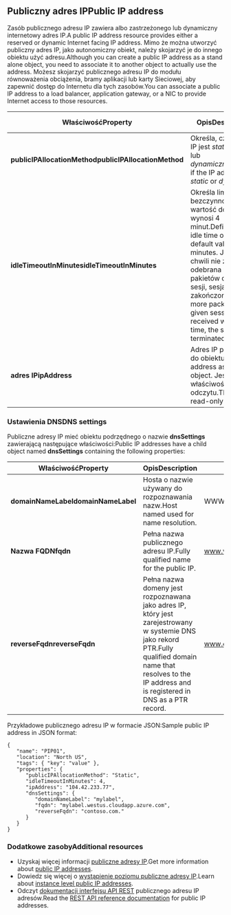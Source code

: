 ## <a name="public-ip-address"></a><span data-ttu-id="5ee3a-101">Publiczny adres IP</span><span class="sxs-lookup"><span data-stu-id="5ee3a-101">Public IP address</span></span>
<span data-ttu-id="5ee3a-102">Zasób publicznego adresu IP zawiera albo zastrzeżonego lub dynamiczny internetowy adres IP.</span><span class="sxs-lookup"><span data-stu-id="5ee3a-102">A public IP address resource provides either a reserved or dynamic Internet facing IP address.</span></span> <span data-ttu-id="5ee3a-103">Mimo że można utworzyć publiczny adres IP, jako autonomiczny obiekt, należy skojarzyć je do innego obiektu użyć adresu.</span><span class="sxs-lookup"><span data-stu-id="5ee3a-103">Although you can create a public IP address as a stand alone object, you need to associate it to another object to actually use the address.</span></span> <span data-ttu-id="5ee3a-104">Możesz skojarzyć publicznego adresu IP do modułu równoważenia obciążenia, bramy aplikacji lub karty Sieciowej, aby zapewnić dostęp do Internetu dla tych zasobów.</span><span class="sxs-lookup"><span data-stu-id="5ee3a-104">You can associate a public IP address to a load balancer, application  gateway, or a NIC to provide Internet access to those resources.</span></span>  

| <span data-ttu-id="5ee3a-105">Właściwość</span><span class="sxs-lookup"><span data-stu-id="5ee3a-105">Property</span></span> | <span data-ttu-id="5ee3a-106">Opis</span><span class="sxs-lookup"><span data-stu-id="5ee3a-106">Description</span></span> | <span data-ttu-id="5ee3a-107">Przykładowe wartości</span><span class="sxs-lookup"><span data-stu-id="5ee3a-107">Sample values</span></span> |
| --- | --- | --- |
| <span data-ttu-id="5ee3a-108">**publicIPAllocationMethod**</span><span class="sxs-lookup"><span data-stu-id="5ee3a-108">**publicIPAllocationMethod**</span></span> |<span data-ttu-id="5ee3a-109">Określa, czy adres IP jest *statycznych* lub *dynamiczne*.</span><span class="sxs-lookup"><span data-stu-id="5ee3a-109">Defines if the IP address is *static* or *dynamic*.</span></span> |<span data-ttu-id="5ee3a-110">statyczna, dynamiczne</span><span class="sxs-lookup"><span data-stu-id="5ee3a-110">static, dynamic</span></span> |
| <span data-ttu-id="5ee3a-111">**idleTimeoutInMinutes**</span><span class="sxs-lookup"><span data-stu-id="5ee3a-111">**idleTimeoutInMinutes**</span></span> |<span data-ttu-id="5ee3a-112">Określa limit czasu bezczynności, wartość domyślna wynosi 4 minut.</span><span class="sxs-lookup"><span data-stu-id="5ee3a-112">Defines the idle time out, with a default value of 4 minutes.</span></span> <span data-ttu-id="5ee3a-113">Jeśli w tej chwili nie zostanie odebrana nie więcej pakietów dla danej sesji, sesja zostanie zakończona.</span><span class="sxs-lookup"><span data-stu-id="5ee3a-113">If no more packets for a given session is received within this time, the session is terminated.</span></span> |<span data-ttu-id="5ee3a-114">dowolna wartość od 4 do 30</span><span class="sxs-lookup"><span data-stu-id="5ee3a-114">any value between 4 and 30</span></span> |
| <span data-ttu-id="5ee3a-115">**adres IP**</span><span class="sxs-lookup"><span data-stu-id="5ee3a-115">**ipAddress**</span></span> |<span data-ttu-id="5ee3a-116">Adres IP przypisany do obiektu.</span><span class="sxs-lookup"><span data-stu-id="5ee3a-116">IP address assigned to object.</span></span> <span data-ttu-id="5ee3a-117">Jest to właściwość tylko do odczytu.</span><span class="sxs-lookup"><span data-stu-id="5ee3a-117">This is a read-only property.</span></span> |<span data-ttu-id="5ee3a-118">104.42.233.77</span><span class="sxs-lookup"><span data-stu-id="5ee3a-118">104.42.233.77</span></span> |

### <a name="dns-settings"></a><span data-ttu-id="5ee3a-119">Ustawienia DNS</span><span class="sxs-lookup"><span data-stu-id="5ee3a-119">DNS settings</span></span>
<span data-ttu-id="5ee3a-120">Publiczne adresy IP mieć obiektu podrzędnego o nazwie **dnsSettings** zawierającą następujące właściwości:</span><span class="sxs-lookup"><span data-stu-id="5ee3a-120">Public IP addresses have a child object named **dnsSettings** containing the following properties:</span></span>

| <span data-ttu-id="5ee3a-121">Właściwość</span><span class="sxs-lookup"><span data-stu-id="5ee3a-121">Property</span></span> | <span data-ttu-id="5ee3a-122">Opis</span><span class="sxs-lookup"><span data-stu-id="5ee3a-122">Description</span></span> | <span data-ttu-id="5ee3a-123">Przykładowe wartości</span><span class="sxs-lookup"><span data-stu-id="5ee3a-123">Sample values</span></span> |
| --- | --- | --- |
| <span data-ttu-id="5ee3a-124">**domainNameLabel**</span><span class="sxs-lookup"><span data-stu-id="5ee3a-124">**domainNameLabel**</span></span> |<span data-ttu-id="5ee3a-125">Hosta o nazwie używany do rozpoznawania nazw.</span><span class="sxs-lookup"><span data-stu-id="5ee3a-125">Host named used for name resolution.</span></span> |<span data-ttu-id="5ee3a-126">WWW, ftp, vm1</span><span class="sxs-lookup"><span data-stu-id="5ee3a-126">www, ftp, vm1</span></span> |
| <span data-ttu-id="5ee3a-127">**Nazwa FQDN**</span><span class="sxs-lookup"><span data-stu-id="5ee3a-127">**fqdn**</span></span> |<span data-ttu-id="5ee3a-128">Pełna nazwa publicznego adresu IP.</span><span class="sxs-lookup"><span data-stu-id="5ee3a-128">Fully qualified name for the public IP.</span></span> |<span data-ttu-id="5ee3a-129">www.westus.cloudapp.Azure.com</span><span class="sxs-lookup"><span data-stu-id="5ee3a-129">www.westus.cloudapp.azure.com</span></span> |
| <span data-ttu-id="5ee3a-130">**reverseFqdn**</span><span class="sxs-lookup"><span data-stu-id="5ee3a-130">**reverseFqdn**</span></span> |<span data-ttu-id="5ee3a-131">Pełna nazwa domeny jest rozpoznawana jako adres IP, który jest zarejestrowany w systemie DNS jako rekord PTR.</span><span class="sxs-lookup"><span data-stu-id="5ee3a-131">Fully qualified domain name that resolves to the IP address and is registered in DNS as a PTR record.</span></span> |<span data-ttu-id="5ee3a-132">www.contoso.com.</span><span class="sxs-lookup"><span data-stu-id="5ee3a-132">www.contoso.com.</span></span> |

<span data-ttu-id="5ee3a-133">Przykładowe publicznego adresu IP w formacie JSON:</span><span class="sxs-lookup"><span data-stu-id="5ee3a-133">Sample public IP address in JSON format:</span></span>

    {
       "name": "PIP01",
       "location": "North US",
       "tags": { "key": "value" },
       "properties": {
          "publicIPAllocationMethod": "Static",
          "idleTimeoutInMinutes": 4,
          "ipAddress": "104.42.233.77",
          "dnsSettings": {
             "domainNameLabel": "mylabel",
             "fqdn": "mylabel.westus.cloudapp.azure.com",
             "reverseFqdn": "contoso.com."
          }
       }
    } 

### <a name="additional-resources"></a><span data-ttu-id="5ee3a-134">Dodatkowe zasoby</span><span class="sxs-lookup"><span data-stu-id="5ee3a-134">Additional resources</span></span>
* <span data-ttu-id="5ee3a-135">Uzyskaj więcej informacji [publiczne adresy IP](../articles/virtual-network/virtual-networks-reserved-public-ip.md).</span><span class="sxs-lookup"><span data-stu-id="5ee3a-135">Get more information about [public IP addresses](../articles/virtual-network/virtual-networks-reserved-public-ip.md).</span></span>
* <span data-ttu-id="5ee3a-136">Dowiedz się więcej o [wystąpienie poziomu publiczne adresy IP](../articles/virtual-network/virtual-networks-instance-level-public-ip.md).</span><span class="sxs-lookup"><span data-stu-id="5ee3a-136">Learn about [instance level public IP addresses](../articles/virtual-network/virtual-networks-instance-level-public-ip.md).</span></span>
* <span data-ttu-id="5ee3a-137">Odczyt [dokumentacji interfejsu API REST](https://msdn.microsoft.com/library/azure/mt163638.aspx) publicznego adresu IP adresów.</span><span class="sxs-lookup"><span data-stu-id="5ee3a-137">Read the [REST API reference documentation](https://msdn.microsoft.com/library/azure/mt163638.aspx) for public IP addresses.</span></span>

